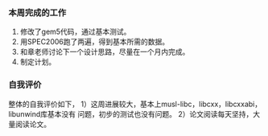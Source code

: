 ### 本周完成的工作
1. 修改了gem5代码，通过基本测试。
2. 用SPEC2006跑了两遍，得到基本所需的数据。
3. 和章老师讨论下一个设计思路，尽量在一个月内完成。
4. 制定计划。


### 自我评价
整体的自我评价如下，
   1）这周进展较大，基本上musl-libc，libcxx，libcxxabi，libunwind库基本没有
      问题，初步的测试也没有问题。
   2）论文阅读每天坚持，大量阅读论文。